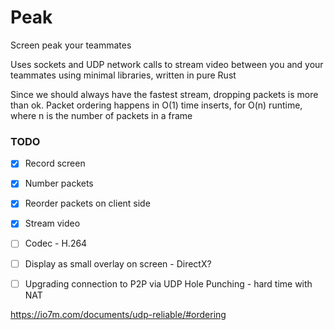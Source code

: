 # Peak
Screen peak your teammates

Uses sockets and UDP network calls to stream video between you and your teammates using minimal libraries, written in pure Rust

Since we should always have the fastest stream, dropping packets is more than ok. Packet ordering happens in O(1) time inserts, for O(n) runtime, where n is the number of packets in a frame

### TODO
- [X] Record screen
- [X] Number packets
- [X] Reorder packets on client side
- [X] Stream video
- [ ] Codec - H.264
- [ ] Display as small overlay on screen - DirectX?
- [ ] Upgrading connection to P2P via UDP Hole Punching - hard time with NAT


https://io7m.com/documents/udp-reliable/#ordering
